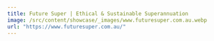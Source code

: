 ```yaml
---
title: Future Super | Ethical & Sustainable Superannuation
image: /src/content/showcase/_images/www.futuresuper.com.au.webp
url: "https://www.futuresuper.com.au/"
---
```

